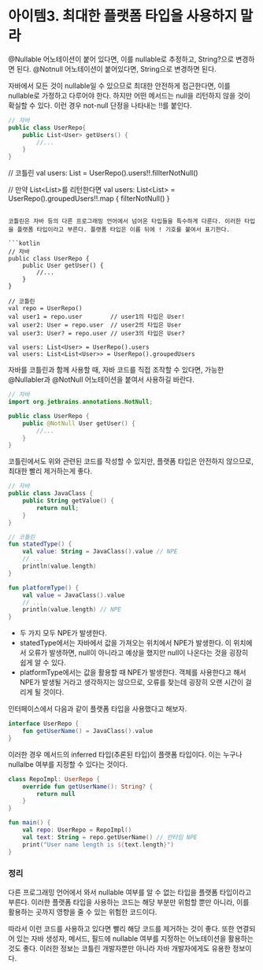 # 아이템3. 최대한 플랫폼 타입을 사용하지 말라

@Nullable 어노테이션이 붙어 있다면, 이를 nullable로 추정하고, String?으로 변경하면 된다. @Notnull 어노테이션이 붙어있다면, String으로 변경하면 된다.

자바에서 모든 것이 nullable일 수 있으므로 최대한 안전하게 접근한다면, 이를 nullable로 가정하고 다루어야 한다. 하지만 어떤 메서드는 null을 리턴하지 않을 것이 확실할 수 있다. 이런 경우 not-null 단정을 나타내는 !!를 붙인다.

```kotlin
// 자바
public class UserRepo{
	public List<User> getUsers() {
		//...
	}
}
```
// 코틀린
val users: List<User> = UserRepo().users!!.fillterNotNull()

// 만약 List<List<User>>를 리턴한다면
val users: List<List<User>> = UserRepo().groupedUsers!!.map { filterNotNull() } 
```

코틀린은 자바 등의 다른 프로그래밍 언어에서 넘어온 타입들을 특수하게 다룬다. 이러한 타입을 플랫폼 타입이라고 부른다. 플랫폼 타입은 이름 뒤에 ! 기호를 붙여서 표기한다.

```kotlin
// 자바
public class UserRepo {
	public User getUser() {
		//...
	}
}

// 코틀린
val repo = UserRepo()
val user1 = repo.user        // user1의 타입은 User!
val user2: User = repo.user  // user2의 타입은 User
val user3: User? = repo.user // user3의 타입은 User?

val users: List<User> = UserRepo().users
val users: List<List<User>> = UserRepo().groupedUsers
```

자바를 코틀린과 함께 사용할 때, 자바 코드를 직접 조작할 수 있다면, 가능한 @Nullabler과 @NotNull 어노테이션을 붙여서 사용하길 바란다.

```kotlin
// 자바 
import org.jetbrains.annotations.NotNull;

public class UserRepo {
	public @NotNull User getUser() {
		//...
	}
}
```

코틀린에서도 위와 관련된 코드를 작성할 수 있지만, 플랫폼 타입은 안전하지 않으므로, 최대한 빨리 제거하는게 좋다.

```kotlin
// 자바
public class JavaClass {
	public String getValue() {
		return null;
	}
}

// 코틀린
fun statedType() {
    val value: String = JavaClass().value // NPE
    // ...
    println(value.length)
}

fun platformType() {
    val value = JavaClass().value
    // ...
    println(value.length) // NPE
}
```

- 두 가지 모두 NPE가 발생한다.
- statedType에서는 자바에서 값을 가져오는 위치에서 NPE가 발생한다. 이 위치에서 오류가 발생하면, null이 아니라고 예상을 했지만 null이 나온다는 것을 굉장히 쉽게 알 수 있다.
- platformType에서는 값을 활용할 때 NPE가 발생한다. 객체를 사용한다고 해서 NPE가 발생될 거라고 생각하지는 않으므로, 오류를 찾는데 굉장히 오랜 시간이 걸리게 될 것이다.

인터페이스에서 다음과 같이 플랫폼 타입을 사용했다고 해보자.

```kotlin
interface UserRepo {
	fun getUserName() = JavaClass().value
}
```

이러한 경우 메서드의 inferred 타입(추론된 타입)이 플랫폼 타입이다. 이는 누구나 nullalbe 여부를 지정할 수 있다는 것이다.

```kotlin
class RepoImpl: UserRepo {
	override fun getUserName(): String? {
		return null
	}
}

fun main() {
	val repo: UserRepo = RepoImpl()
	val text: String = repo.getUserName() // 런타임 NPE
	print("User name length is ${text.length}")
}
```

### 정리

다른 프로그래밍 언어에서 와서 nullable 여부를 알 수 없는 타입을 플랫폼 타입이라고 부른다. 이러한 플랫폼 타입을 사용하는 코드는 해당 부분만 위험할 뿐만 아니라, 이를 활용하는 곳까지 영향을 줄 수 있는 위험한 코드이다.

따라서 이런 코드를 사용하고 있다면 빨리 해당 코드를 제거하는 것이 좋다. 또한 연결되어 있는 자바 생성자, 메서드, 필드에 nullable 여부를 지정하는 어노테이션을 활용하는 것도 좋다. 이러한 정보는 코틀린 개발자뿐만 아니라 자바 개발자에게도 유용한 정보이다.
